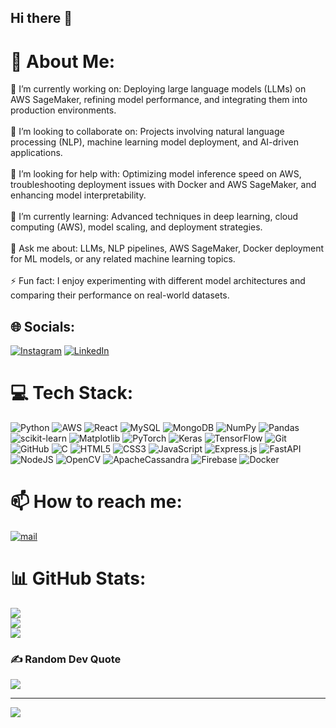 ## Hi there 👋

# 💫 About Me:
🔭 I’m currently working on: Deploying large language models (LLMs) on AWS SageMaker, refining model performance, and integrating them into production environments.<br><br>👯 I’m looking to collaborate on: Projects involving natural language processing (NLP), machine learning model deployment, and AI-driven applications.<br><br>🤝 I’m looking for help with: Optimizing model inference speed on AWS, troubleshooting deployment issues with Docker and AWS SageMaker, and enhancing model interpretability.<br><br>🌱 I’m currently learning: Advanced techniques in deep learning, cloud computing (AWS), model scaling, and deployment strategies.<br><br>💬 Ask me about: LLMs, NLP pipelines, AWS SageMaker, Docker deployment for ML models, or any related machine learning topics.<br><br>⚡ Fun fact: I enjoy experimenting with different model architectures and comparing their performance on real-world datasets.


## 🌐 Socials:
[![Instagram](https://img.shields.io/badge/Instagram-%23E4405F.svg?logo=Instagram&logoColor=white)](https://instagram.com/mr_stranger117) [![LinkedIn](https://img.shields.io/badge/LinkedIn-%230077B5.svg?logo=linkedin&logoColor=white)](https://linkedin.com/in/HARIKRISHNABEKKAM) 



# 💻 Tech Stack:
![Python](https://img.shields.io/badge/python-3670A0?style=flat&logo=python&logoColor=ffdd54) ![AWS](https://img.shields.io/badge/AWS-%23FF9900.svg?style=flat&logo=amazon-aws&logoColor=white) ![React](https://img.shields.io/badge/react-%2320232a.svg?style=flat&logo=react&logoColor=%2361DAFB) ![MySQL](https://img.shields.io/badge/mysql-4479A1.svg?style=flat&logo=mysql&logoColor=white) ![MongoDB](https://img.shields.io/badge/MongoDB-%234ea94b.svg?style=flat&logo=mongodb&logoColor=white) ![NumPy](https://img.shields.io/badge/numpy-%23013243.svg?style=flat&logo=numpy&logoColor=white) ![Pandas](https://img.shields.io/badge/pandas-%23150458.svg?style=flat&logo=pandas&logoColor=white) ![scikit-learn](https://img.shields.io/badge/scikit--learn-%23F7931E.svg?style=flat&logo=scikit-learn&logoColor=white) ![Matplotlib](https://img.shields.io/badge/Matplotlib-%23ffffff.svg?style=flat&logo=Matplotlib&logoColor=black) ![PyTorch](https://img.shields.io/badge/PyTorch-%23EE4C2C.svg?style=flat&logo=PyTorch&logoColor=white) ![Keras](https://img.shields.io/badge/Keras-%23D00000.svg?style=flat&logo=Keras&logoColor=white) ![TensorFlow](https://img.shields.io/badge/TensorFlow-%23FF6F00.svg?style=flat&logo=TensorFlow&logoColor=white) ![Git](https://img.shields.io/badge/git-%23F05033.svg?style=flat&logo=git&logoColor=white) ![GitHub](https://img.shields.io/badge/github-%23121011.svg?style=flat&logo=github&logoColor=white) ![C](https://img.shields.io/badge/c-%2300599C.svg?style=flat&logo=c&logoColor=white) ![HTML5](https://img.shields.io/badge/html5-%23E34F26.svg?style=flat&logo=html5&logoColor=white) ![CSS3](https://img.shields.io/badge/css3-%231572B6.svg?style=flat&logo=css3&logoColor=white) ![JavaScript](https://img.shields.io/badge/javascript-%23323330.svg?style=flat&logo=javascript&logoColor=%23F7DF1E) ![Express.js](https://img.shields.io/badge/express.js-%23404d59.svg?style=flat&logo=express&logoColor=%2361DAFB) ![FastAPI](https://img.shields.io/badge/FastAPI-005571?style=flat&logo=fastapi) ![NodeJS](https://img.shields.io/badge/node.js-6DA55F?style=flat&logo=node.js&logoColor=white) ![OpenCV](https://img.shields.io/badge/opencv-%23white.svg?style=flat&logo=opencv&logoColor=white) ![ApacheCassandra](https://img.shields.io/badge/cassandra-%231287B1.svg?style=flat&logo=apache-cassandra&logoColor=white) ![Firebase](https://img.shields.io/badge/firebase-a08021?style=flat&logo=firebase&logoColor=ffcd34) ![Docker](https://img.shields.io/badge/docker-%230db7ed.svg?style=flat&logo=docker&logoColor=white)

# 📫 How to reach me: 
[![mail](https://img.shields.io/badge/Gmail-D14836?style=for-the-badge&logo=gmail&logoColor=white)](mailto:harikrishnabekkam1590852@gmail.com)


# 📊 GitHub Stats:
![](https://github-readme-stats.vercel.app/api?username=HariKrishna070&theme=dark&hide_border=false&include_all_commits=true&count_private=false)<br/>
![](https://github-readme-streak-stats.herokuapp.com/?user=HariKrishna070&theme=dark&hide_border=false)<br/>
![](https://github-readme-stats.vercel.app/api/top-langs/?username=HariKrishna070&theme=dark&hide_border=false&include_all_commits=true&count_private=false&layout=compact)

### ✍️ Random Dev Quote
![](https://quotes-github-readme.vercel.app/api?type=horizontal&theme=radical)

---
[![](https://visitcount.itsvg.in/api?id=HariKrishna070&icon=2&color=1)](https://visitcount.itsvg.in)

<!-- Proudly created with GPRM ( https://gprm.itsvg.in ) -->
<!--
**HariKrishna070/HariKrishna070** is a ✨ _special_ ✨ repository because its `README.md` (this file) appears on your GitHub profile.

Here are some ideas to get you started:

- 🔭 I’m currently working on ...
- 🌱 I’m currently learning ...
- 👯 I’m looking to collaborate on ...
- 🤔 I’m looking for help with ...
- 💬 Ask me about ...
- 📫 How to reach me: ...
- 😄 Pronouns: ...
- ⚡ Fun fact: ...
-->
